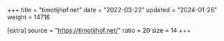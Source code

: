 +++
title = "timotijhof.net"
date = "2022-03-22"
updated = "2024-01-26"
weight = 14716

[extra]
source = "https://timotijhof.net/"
ratio = 20
size = 14
+++
